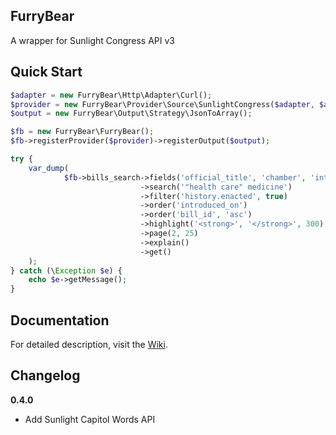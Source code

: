 FurryBear
---------

A wrapper for Sunlight Congress API v3

Quick Start
-----------

```php
$adapter = new FurryBear\Http\Adapter\Curl();
$provider = new FurryBear\Provider\Source\SunlightCongress($adapter, $apiKey);
$output = new FurryBear\Output\Strategy\JsonToArray();

$fb = new FurryBear\FurryBear();
$fb->registerProvider($provider)->registerOutput($output);

try {
    var_dump(
            $fb->bills_search->fields('official_title', 'chamber', 'introduced_on', 'search')
                             ->search('"health care" medicine')
                             ->filter('history.enacted', true)
                             ->order('introduced_on')
                             ->order('bill_id', 'asc')
                             ->highlight('<strong>', '</strong>', 300)
                             ->page(2, 25)
                             ->explain()
                             ->get()
    );
} catch (\Exception $e) {
    echo $e->getMessage();
}
```

Documentation
-------------

For detailed description, visit the [Wiki](https://github.com/lobostome/FurryBear/wiki).

Changelog
---------
**0.4.0**
- Add Sunlight Capitol Words API